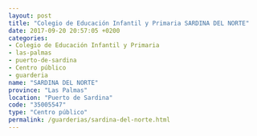 ```yaml
---
layout: post
title: "Colegio de Educación Infantil y Primaria SARDINA DEL NORTE"
date: 2017-09-20 20:57:05 +0200
categories:
- Colegio de Educación Infantil y Primaria
- las-palmas
- puerto-de-sardina
- Centro público
- guarderia
name: "SARDINA DEL NORTE"
province: "Las Palmas"
location: "Puerto de Sardina"
code: "35005547"
type: "Centro público"
permalink: /guarderias/sardina-del-norte.html
---
```

